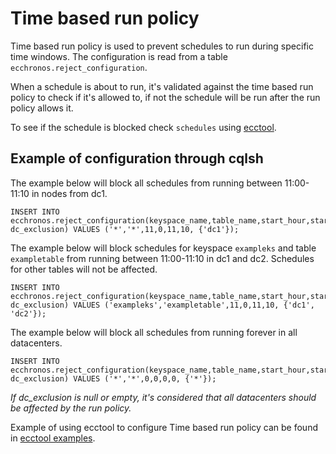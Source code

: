 # Time based run policy

Time based run policy is used to prevent schedules to run during specific time windows.
The configuration is read from a table `ecchronos.reject_configuration`.

When a schedule is about to run, it's validated against the time based run policy to check if it's allowed to,
if not the schedule will be run after the run policy allows it.

To see if the schedule is blocked check `schedules` using [ecctool](autogenerated/ECCTOOL.md).

## Example of configuration through cqlsh

The example below will block all schedules from running between 11:00-11:10 in nodes from dc1.

    INSERT INTO ecchronos.reject_configuration(keyspace_name,table_name,start_hour,start_minute,end_hour,end_minute, dc_exclusion) VALUES ('*','*',11,0,11,10, {'dc1'});

The example below will block schedules for keyspace `exampleks` and table `exampletable` from running between 11:00-11:10 in dc1 and dc2.
Schedules for other tables will not be affected.

    INSERT INTO ecchronos.reject_configuration(keyspace_name,table_name,start_hour,start_minute,end_hour,end_minute, dc_exclusion) VALUES ('exampleks','exampletable',11,0,11,10, {'dc1', 'dc2'});

The example below will block all schedules from running forever in all datacenters.

    INSERT INTO ecchronos.reject_configuration(keyspace_name,table_name,start_hour,start_minute,end_hour,end_minute, dc_exclusion) VALUES ('*','*',0,0,0,0, {'*'});

*If dc_exclusion is null or empty, it's considered that all datacenters should be affected by the run policy.*

Example of using ecctool to configure Time based run policy can be found in [ecctool examples](ECCTOOL_EXAMPLES.md).

